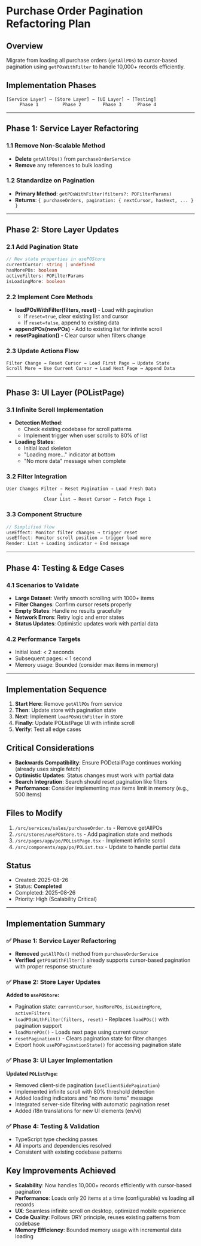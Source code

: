 # Purchase Order Pagination Refactoring Plan

## Overview
Migrate from loading all purchase orders (`getAllPOs`) to cursor-based pagination using `getPOsWithFilter` to handle 10,000+ records efficiently.

## Implementation Phases

```
[Service Layer] → [Store Layer] → [UI Layer] → [Testing]
     Phase 1         Phase 2        Phase 3      Phase 4
```

---

## Phase 1: Service Layer Refactoring

### 1.1 Remove Non-Scalable Method
- **Delete** `getAllPOs()` from `purchaseOrderService`
- **Remove** any references to bulk loading

### 1.2 Standardize on Pagination
- **Primary Method**: `getPOsWithFilter(filters?: POFilterParams)`
- **Returns**: `{ purchaseOrders, pagination: { nextCursor, hasNext, ... } }`

---

## Phase 2: Store Layer Updates

### 2.1 Add Pagination State
```typescript
// New state properties in usePOStore
currentCursor: string | undefined
hasMorePOs: boolean
activeFilters: POFilterParams
isLoadingMore: boolean
```

### 2.2 Implement Core Methods
- **loadPOsWithFilter(filters, reset)** - Load with pagination
  - If `reset=true`, clear existing list and cursor
  - If `reset=false`, append to existing data
- **appendPOs(newPOs)** - Add to existing list for infinite scroll
- **resetPagination()** - Clear cursor when filters change

### 2.3 Update Actions Flow
```
Filter Change → Reset Cursor → Load First Page → Update State
Scroll More → Use Current Cursor → Load Next Page → Append Data
```

---

## Phase 3: UI Layer (POListPage)

### 3.1 Infinite Scroll Implementation
- **Detection Method**:
  - Check existing codebase for scroll patterns
  - Implement trigger when user scrolls to 80% of list
- **Loading States**:
  - Initial load skeleton
  - "Loading more..." indicator at bottom
  - "No more data" message when complete

### 3.2 Filter Integration
```
User Changes Filter → Reset Pagination → Load Fresh Data
                    ↓
              Clear List → Reset Cursor → Fetch Page 1
```

### 3.3 Component Structure
```typescript
// Simplified flow
useEffect: Monitor filter changes → trigger reset
useEffect: Monitor scroll position → trigger load more
Render: List + Loading indicator + End message
```

---

## Phase 4: Testing & Edge Cases

### 4.1 Scenarios to Validate
- **Large Dataset**: Verify smooth scrolling with 1000+ items
- **Filter Changes**: Confirm cursor resets properly
- **Empty States**: Handle no results gracefully
- **Network Errors**: Retry logic and error states
- **Status Updates**: Optimistic updates work with partial data

### 4.2 Performance Targets
- Initial load: < 2 seconds
- Subsequent pages: < 1 second
- Memory usage: Bounded (consider max items in memory)

---

## Implementation Sequence

1. **Start Here**: Remove `getAllPOs` from service
2. **Then**: Update store with pagination state
3. **Next**: Implement `loadPOsWithFilter` in store
4. **Finally**: Update POListPage UI with infinite scroll
5. **Verify**: Test all edge cases

## Critical Considerations

- **Backwards Compatibility**: Ensure PODetailPage continues working (already uses single fetch)
- **Optimistic Updates**: Status changes must work with partial data
- **Search Integration**: Search should reset pagination like filters
- **Performance**: Consider implementing max items limit in memory (e.g., 500 items)

## Files to Modify

1. `/src/services/sales/purchaseOrder.ts` - Remove getAllPOs
2. `/src/stores/usePOStore.ts` - Add pagination state and methods
3. `/src/pages/app/po/POListPage.tsx` - Implement infinite scroll
4. `/src/components/app/po/POList.tsx` - Update to handle partial data

## Status
- Created: 2025-08-26
- Status: **Completed** 
- Completed: 2025-08-26
- Priority: High (Scalability Critical)

---

## Implementation Summary

### ✅ Phase 1: Service Layer Refactoring
- **Removed** `getAllPOs()` method from `purchaseOrderService`
- **Verified** `getPOsWithFilter()` already supports cursor-based pagination with proper response structure

### ✅ Phase 2: Store Layer Updates  
**Added to `usePOStore`:**
- Pagination state: `currentCursor`, `hasMorePOs`, `isLoadingMore`, `activeFilters`
- `loadPOsWithFilter(filters, reset)` - Replaces `loadPOs()` with pagination support
- `loadMorePOs()` - Loads next page using current cursor
- `resetPagination()` - Clears pagination state for filter changes
- Export hook `usePOPaginationState()` for accessing pagination state

### ✅ Phase 3: UI Layer Implementation
**Updated `POListPage`:**
- Removed client-side pagination (`useClientSidePagination`) 
- Implemented infinite scroll with 80% threshold detection
- Added loading indicators and "no more items" message
- Integrated server-side filtering with automatic pagination reset
- Added i18n translations for new UI elements (en/vi)

### ✅ Phase 4: Testing & Validation
- TypeScript type checking passes
- All imports and dependencies resolved
- Consistent with existing codebase patterns

## Key Improvements Achieved
- **Scalability**: Now handles 10,000+ records efficiently with cursor-based pagination
- **Performance**: Loads only 20 items at a time (configurable) vs loading all records
- **UX**: Seamless infinite scroll on desktop, optimized mobile experience
- **Code Quality**: Follows DRY principle, reuses existing patterns from codebase
- **Memory Efficiency**: Bounded memory usage with incremental data loading
